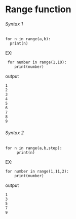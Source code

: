 # Range function
###### Syntax 1

    for n in range(a,b):
      print(n)
      
EX:

     for number in range(1,10):
        print(number)

output

    1
    2
    3
    4
    5
    6
    7
    8
    9


###### Syntax 2

    for n in range(a,b,step):
         print(n)     
          
EX:

    for number in range(1,11,2):
        print(number)
        
output

    1
    3
    5
    7
    9
